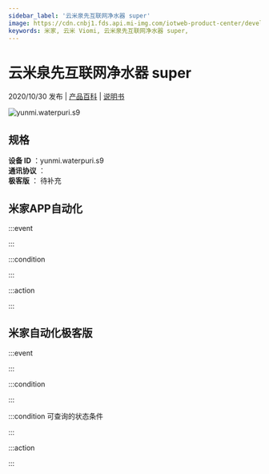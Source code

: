 ```yaml
---
sidebar_label: '云米泉先互联网净水器 super'
image: https://cdn.cnbj1.fds.api.mi-img.com/iotweb-product-center/developer_1594016687972rjmWsdx8.png?GalaxyAccessKeyId=AKVGLQWBOVIRQ3XLEW&Expires=9223372036854775807&Signature=821RauiK8qtx3Ojc5pR/YxUGRCw=
keywords: 米家, 云米 Viomi, 云米泉先互联网净水器 super, 
---
```

# 云米泉先互联网净水器 super

2020/10/30 发布 | [产品百科](https://home.mi.com/webapp/content/baike/product/index.html?model=yunmi.waterpuri.s9/) | [说明书](https://home.mi.com/views/introduction.html?model=yunmi.waterpuri.s9&region=cn)

![yunmi.waterpuri.s9](https://cdn.cnbj1.fds.api.mi-img.com/iotweb-product-center/developer_1594016687972rjmWsdx8.png?GalaxyAccessKeyId=AKVGLQWBOVIRQ3XLEW&Expires=9223372036854775807&Signature=821RauiK8qtx3Ojc5pR/YxUGRCw=)

## 规格  
> 
**设备 ID** ：yunmi.waterpuri.s9  
**通讯协议** ：  
**极客版**  ： 待补充 


## 米家APP自动化  

:::event  

:::

:::condition  

:::

:::action   

:::

## 米家自动化极客版  

:::event  

:::

:::condition  

:::

:::condition 可查询的状态条件  

:::

:::action  

:::

        
